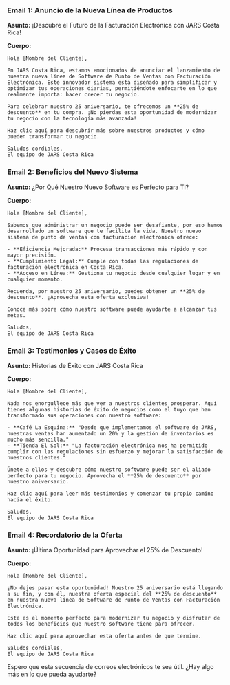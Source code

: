 ### Email 1: Anuncio de la Nueva Línea de Productos

**Asunto:** ¡Descubre el Futuro de la Facturación Electrónica con JARS Costa Rica!

**Cuerpo:**
```
Hola [Nombre del Cliente],

En JARS Costa Rica, estamos emocionados de anunciar el lanzamiento de nuestra nueva línea de Software de Punto de Ventas con Facturación Electrónica. Este innovador sistema está diseñado para simplificar y optimizar tus operaciones diarias, permitiéndote enfocarte en lo que realmente importa: hacer crecer tu negocio.

Para celebrar nuestro 25 aniversario, te ofrecemos un **25% de descuento** en tu compra. ¡No pierdas esta oportunidad de modernizar tu negocio con la tecnología más avanzada!

Haz clic aquí para descubrir más sobre nuestros productos y cómo pueden transformar tu negocio.

Saludos cordiales,
El equipo de JARS Costa Rica
```

### Email 2: Beneficios del Nuevo Sistema

**Asunto:** ¿Por Qué Nuestro Nuevo Software es Perfecto para Ti?

**Cuerpo:**
```
Hola [Nombre del Cliente],

Sabemos que administrar un negocio puede ser desafiante, por eso hemos desarrollado un software que te facilita la vida. Nuestro nuevo sistema de punto de ventas con facturación electrónica ofrece:

- **Eficiencia Mejorada:** Procesa transacciones más rápido y con mayor precisión.
- **Cumplimiento Legal:** Cumple con todas las regulaciones de facturación electrónica en Costa Rica.
- **Acceso en Línea:** Gestiona tu negocio desde cualquier lugar y en cualquier momento.

Recuerda, por nuestro 25 aniversario, puedes obtener un **25% de descuento**. ¡Aprovecha esta oferta exclusiva!

Conoce más sobre cómo nuestro software puede ayudarte a alcanzar tus metas.

Saludos,
El equipo de JARS Costa Rica
```

### Email 3: Testimonios y Casos de Éxito

**Asunto:** Historias de Éxito con JARS Costa Rica

**Cuerpo:**
```
Hola [Nombre del Cliente],

Nada nos enorgullece más que ver a nuestros clientes prosperar. Aquí tienes algunas historias de éxito de negocios como el tuyo que han transformado sus operaciones con nuestro software:

- **Café La Esquina:** "Desde que implementamos el software de JARS, nuestras ventas han aumentado un 20% y la gestión de inventarios es mucho más sencilla."
- **Tienda El Sol:** "La facturación electrónica nos ha permitido cumplir con las regulaciones sin esfuerzo y mejorar la satisfacción de nuestros clientes."

Únete a ellos y descubre cómo nuestro software puede ser el aliado perfecto para tu negocio. Aprovecha el **25% de descuento** por nuestro aniversario.

Haz clic aquí para leer más testimonios y comenzar tu propio camino hacia el éxito.

Saludos,
El equipo de JARS Costa Rica
```

### Email 4: Recordatorio de la Oferta

**Asunto:** ¡Última Oportunidad para Aprovechar el 25% de Descuento!

**Cuerpo:**
```
Hola [Nombre del Cliente],

¡No dejes pasar esta oportunidad! Nuestro 25 aniversario está llegando a su fin, y con él, nuestra oferta especial del **25% de descuento** en nuestra nueva línea de Software de Punto de Ventas con Facturación Electrónica.

Este es el momento perfecto para modernizar tu negocio y disfrutar de todos los beneficios que nuestro software tiene para ofrecer.

Haz clic aquí para aprovechar esta oferta antes de que termine.

Saludos cordiales,
El equipo de JARS Costa Rica
```

Espero que esta secuencia de correos electrónicos te sea útil. ¿Hay algo más en lo que pueda ayudarte?
